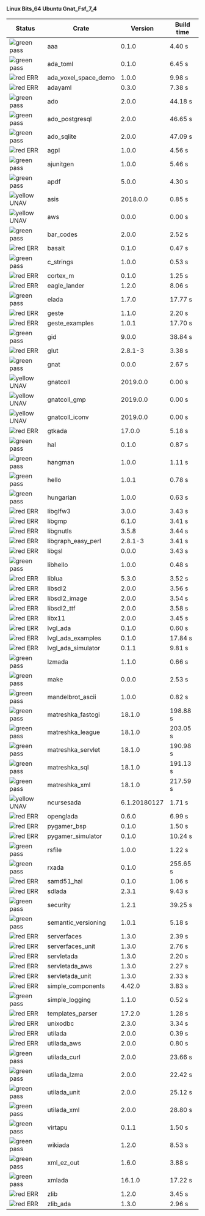 #### Linux Bits_64 Ubuntu Gnat_Fsf_7_4

| Status | Crate | Version | Build time |
| --- | --- | --- | --- |
|![green](https://placehold.it/8/00aa00/000000?text=+) pass | aaa | 0.1.0 |  4.40 s |
|![green](https://placehold.it/8/00aa00/000000?text=+) pass | ada_toml | 0.1.0 |  6.45 s |
|![red](https://placehold.it/8/ff0000/000000?text=+) ERR  | ada_voxel_space_demo | 1.0.0 |  9.98 s |
|![red](https://placehold.it/8/ff0000/000000?text=+) ERR  | adayaml | 0.3.0 |  7.38 s |
|![green](https://placehold.it/8/00aa00/000000?text=+) pass | ado | 2.0.0 |  44.18 s |
|![green](https://placehold.it/8/00aa00/000000?text=+) pass | ado_postgresql | 2.0.0 |  46.65 s |
|![green](https://placehold.it/8/00aa00/000000?text=+) pass | ado_sqlite | 2.0.0 |  47.09 s |
|![red](https://placehold.it/8/ff0000/000000?text=+) ERR  | agpl | 1.0.0 |  4.56 s |
|![green](https://placehold.it/8/00aa00/000000?text=+) pass | ajunitgen | 1.0.0 |  5.46 s |
|![green](https://placehold.it/8/00aa00/000000?text=+) pass | apdf | 5.0.0 |  4.30 s |
|![yellow](https://placehold.it/8/ffbb00/000000?text=+) UNAV | asis | 2018.0.0 |  0.85 s |
|![yellow](https://placehold.it/8/ffbb00/000000?text=+) UNAV | aws | 0.0.0 |  0.00 s |
|![green](https://placehold.it/8/00aa00/000000?text=+) pass | bar_codes | 2.0.0 |  2.52 s |
|![red](https://placehold.it/8/ff0000/000000?text=+) ERR  | basalt | 0.1.0 |  0.47 s |
|![green](https://placehold.it/8/00aa00/000000?text=+) pass | c_strings | 1.0.0 |  0.53 s |
|![red](https://placehold.it/8/ff0000/000000?text=+) ERR  | cortex_m | 0.1.0 |  1.25 s |
|![red](https://placehold.it/8/ff0000/000000?text=+) ERR  | eagle_lander | 1.2.0 |  8.06 s |
|![green](https://placehold.it/8/00aa00/000000?text=+) pass | elada | 1.7.0 |  17.77 s |
|![red](https://placehold.it/8/ff0000/000000?text=+) ERR  | geste | 1.1.0 |  2.20 s |
|![red](https://placehold.it/8/ff0000/000000?text=+) ERR  | geste_examples | 1.0.1 |  17.70 s |
|![green](https://placehold.it/8/00aa00/000000?text=+) pass | gid | 9.0.0 |  38.84 s |
|![red](https://placehold.it/8/ff0000/000000?text=+) ERR  | glut | 2.8.1-3 |  3.38 s |
|![green](https://placehold.it/8/00aa00/000000?text=+) pass | gnat | 0.0.0 |  2.67 s |
|![yellow](https://placehold.it/8/ffbb00/000000?text=+) UNAV | gnatcoll | 2019.0.0 |  0.00 s |
|![yellow](https://placehold.it/8/ffbb00/000000?text=+) UNAV | gnatcoll_gmp | 2019.0.0 |  0.00 s |
|![yellow](https://placehold.it/8/ffbb00/000000?text=+) UNAV | gnatcoll_iconv | 2019.0.0 |  0.00 s |
|![red](https://placehold.it/8/ff0000/000000?text=+) ERR  | gtkada | 17.0.0 |  5.18 s |
|![green](https://placehold.it/8/00aa00/000000?text=+) pass | hal | 0.1.0 |  0.87 s |
|![green](https://placehold.it/8/00aa00/000000?text=+) pass | hangman | 1.0.0 |  1.11 s |
|![green](https://placehold.it/8/00aa00/000000?text=+) pass | hello | 1.0.1 |  0.78 s |
|![green](https://placehold.it/8/00aa00/000000?text=+) pass | hungarian | 1.0.0 |  0.63 s |
|![red](https://placehold.it/8/ff0000/000000?text=+) ERR  | libglfw3 | 3.0.0 |  3.43 s |
|![red](https://placehold.it/8/ff0000/000000?text=+) ERR  | libgmp | 6.1.0 |  3.41 s |
|![red](https://placehold.it/8/ff0000/000000?text=+) ERR  | libgnutls | 3.5.8 |  3.44 s |
|![red](https://placehold.it/8/ff0000/000000?text=+) ERR  | libgraph_easy_perl | 2.8.1-3 |  3.41 s |
|![red](https://placehold.it/8/ff0000/000000?text=+) ERR  | libgsl | 0.0.0 |  3.43 s |
|![green](https://placehold.it/8/00aa00/000000?text=+) pass | libhello | 1.0.0 |  0.48 s |
|![red](https://placehold.it/8/ff0000/000000?text=+) ERR  | liblua | 5.3.0 |  3.52 s |
|![red](https://placehold.it/8/ff0000/000000?text=+) ERR  | libsdl2 | 2.0.0 |  3.56 s |
|![red](https://placehold.it/8/ff0000/000000?text=+) ERR  | libsdl2_image | 2.0.0 |  3.54 s |
|![red](https://placehold.it/8/ff0000/000000?text=+) ERR  | libsdl2_ttf | 2.0.0 |  3.58 s |
|![red](https://placehold.it/8/ff0000/000000?text=+) ERR  | libx11 | 2.0.0 |  3.45 s |
|![red](https://placehold.it/8/ff0000/000000?text=+) ERR  | lvgl_ada | 0.1.0 |  0.60 s |
|![red](https://placehold.it/8/ff0000/000000?text=+) ERR  | lvgl_ada_examples | 0.1.0 |  17.84 s |
|![red](https://placehold.it/8/ff0000/000000?text=+) ERR  | lvgl_ada_simulator | 0.1.1 |  9.81 s |
|![green](https://placehold.it/8/00aa00/000000?text=+) pass | lzmada | 1.1.0 |  0.66 s |
|![green](https://placehold.it/8/00aa00/000000?text=+) pass | make | 0.0.0 |  2.53 s |
|![green](https://placehold.it/8/00aa00/000000?text=+) pass | mandelbrot_ascii | 1.0.0 |  0.82 s |
|![green](https://placehold.it/8/00aa00/000000?text=+) pass | matreshka_fastcgi | 18.1.0 |  198.88 s |
|![green](https://placehold.it/8/00aa00/000000?text=+) pass | matreshka_league | 18.1.0 |  203.05 s |
|![green](https://placehold.it/8/00aa00/000000?text=+) pass | matreshka_servlet | 18.1.0 |  190.98 s |
|![green](https://placehold.it/8/00aa00/000000?text=+) pass | matreshka_sql | 18.1.0 |  191.13 s |
|![green](https://placehold.it/8/00aa00/000000?text=+) pass | matreshka_xml | 18.1.0 |  217.59 s |
|![yellow](https://placehold.it/8/ffbb00/000000?text=+) UNAV | ncursesada | 6.1.20180127 |  1.71 s |
|![red](https://placehold.it/8/ff0000/000000?text=+) ERR  | openglada | 0.6.0 |  6.99 s |
|![red](https://placehold.it/8/ff0000/000000?text=+) ERR  | pygamer_bsp | 0.1.0 |  1.50 s |
|![red](https://placehold.it/8/ff0000/000000?text=+) ERR  | pygamer_simulator | 0.1.0 |  10.24 s |
|![green](https://placehold.it/8/00aa00/000000?text=+) pass | rsfile | 1.0.0 |  1.22 s |
|![green](https://placehold.it/8/00aa00/000000?text=+) pass | rxada | 0.1.0 |  255.65 s |
|![red](https://placehold.it/8/ff0000/000000?text=+) ERR  | samd51_hal | 0.1.0 |  1.06 s |
|![red](https://placehold.it/8/ff0000/000000?text=+) ERR  | sdlada | 2.3.1 |  9.43 s |
|![green](https://placehold.it/8/00aa00/000000?text=+) pass | security | 1.2.1 |  39.25 s |
|![green](https://placehold.it/8/00aa00/000000?text=+) pass | semantic_versioning | 1.0.1 |  5.18 s |
|![red](https://placehold.it/8/ff0000/000000?text=+) ERR  | serverfaces | 1.3.0 |  2.39 s |
|![red](https://placehold.it/8/ff0000/000000?text=+) ERR  | serverfaces_unit | 1.3.0 |  2.76 s |
|![red](https://placehold.it/8/ff0000/000000?text=+) ERR  | servletada | 1.3.0 |  2.20 s |
|![red](https://placehold.it/8/ff0000/000000?text=+) ERR  | servletada_aws | 1.3.0 |  2.27 s |
|![red](https://placehold.it/8/ff0000/000000?text=+) ERR  | servletada_unit | 1.3.0 |  2.33 s |
|![red](https://placehold.it/8/ff0000/000000?text=+) ERR  | simple_components | 4.42.0 |  3.83 s |
|![green](https://placehold.it/8/00aa00/000000?text=+) pass | simple_logging | 1.1.0 |  0.52 s |
|![red](https://placehold.it/8/ff0000/000000?text=+) ERR  | templates_parser | 17.2.0 |  1.28 s |
|![red](https://placehold.it/8/ff0000/000000?text=+) ERR  | unixodbc | 2.3.0 |  3.34 s |
|![red](https://placehold.it/8/ff0000/000000?text=+) ERR  | utilada | 2.0.0 |  0.39 s |
|![red](https://placehold.it/8/ff0000/000000?text=+) ERR  | utilada_aws | 2.0.0 |  0.80 s |
|![green](https://placehold.it/8/00aa00/000000?text=+) pass | utilada_curl | 2.0.0 |  23.66 s |
|![green](https://placehold.it/8/00aa00/000000?text=+) pass | utilada_lzma | 2.0.0 |  22.42 s |
|![green](https://placehold.it/8/00aa00/000000?text=+) pass | utilada_unit | 2.0.0 |  25.12 s |
|![green](https://placehold.it/8/00aa00/000000?text=+) pass | utilada_xml | 2.0.0 |  28.80 s |
|![green](https://placehold.it/8/00aa00/000000?text=+) pass | virtapu | 0.1.1 |  1.50 s |
|![green](https://placehold.it/8/00aa00/000000?text=+) pass | wikiada | 1.2.0 |  8.53 s |
|![green](https://placehold.it/8/00aa00/000000?text=+) pass | xml_ez_out | 1.6.0 |  3.88 s |
|![green](https://placehold.it/8/00aa00/000000?text=+) pass | xmlada | 16.1.0 |  17.22 s |
|![red](https://placehold.it/8/ff0000/000000?text=+) ERR  | zlib | 1.2.0 |  3.45 s |
|![red](https://placehold.it/8/ff0000/000000?text=+) ERR  | zlib_ada | 1.3.0 |  2.96 s |
